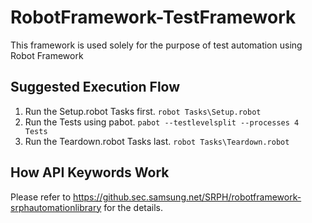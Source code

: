# RobotFramework-TestFramework
This framework is used solely for the purpose of test automation using Robot Framework

## Suggested Execution Flow
1. Run the Setup.robot Tasks first. `robot Tasks\Setup.robot`
2. Run the Tests using pabot. `pabot --testlevelsplit --processes 4 Tests`
3. Run the Teardown.robot Tasks last. `robot Tasks\Teardown.robot`

## How API Keywords Work
Please refer to https://github.sec.samsung.net/SRPH/robotframework-srphautomationlibrary for the details.